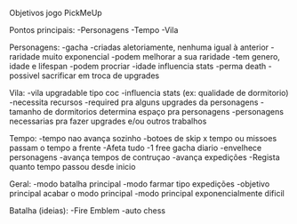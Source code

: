 Objetivos jogo PickMeUp 

Pontos principais:
-Personagens
-Tempo
-Vila


Personagens:
-gacha
-criadas aletoriamente, nenhuma igual à anterior
-raridade muito exponencial
-podem melhorar a sua raridade
-tem genero, idade e lifespan
-podem procriar
-idade influencia stats
-perma death
-possivel sacrificar em troca de upgrades

Vila:
-vila upgradable tipo coc
-influencia stats (ex: qualidade de dormitorio)
-necessita recursos
-required pra alguns upgrades da personagens
-tamanho de dormitorios determina espaço pra personagens
-personagens necessarias pra fazer upgrades e/ou outros trabalhos

Tempo:
-tempo nao avança sozinho
-botoes de skip x tempo ou missoes passam o tempo a frente
-Afeta tudo
-1 free gacha diario
-envelhece personagens
-avança tempos de contruçao
-avança expedições
-Regista quanto tempo passou desde inicio


Geral:
-modo batalha principal
-modo farmar tipo expedições
-objetivo principal acabar o modo principal
-modo principal exponencialmente dificil


Batalha (ideias):
-Fire Emblem
-auto chess